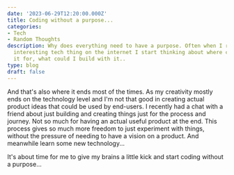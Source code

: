 ```yaml
---
date: '2023-06-29T12:20:00.000Z'
title: Coding without a purpose...
categories:
- Tech
- Random Thoughts
description: Why does everything need to have a purpose. Often when I read about some
  interesting tech thing on the internet I start thinking about where could I use
  it for, what could I build with it..
type: blog
draft: false
---
```

And that's also where it ends most of the times. As my creativity mostly ends on the technology level and I'm not that good in creating actual product ideas that could be used by end-users. I recently had a chat with a friend about just building and creating things just for the process and journey. Not so much for having an actual useful product at the end. This process gives so much more freedom to just experiment with things, without the pressure of needing to have a vision on a product. And meanwhile learn some new technology...

It's about time for me to give my brains a little kick and start coding without a purpose...
